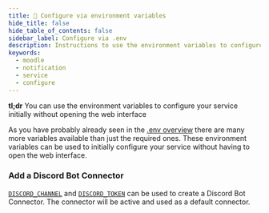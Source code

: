 ```yaml
---
title: 🔧 Configure via environment variables
hide_title: false
hide_table_of_contents: false
sidebar_label: Configure via .env
description: Instructions to use the environment variables to configure the service without visiting the dashboard. 
keywords:
  - moodle
  - notification
  - service
  - configure
---
```


**tl;dr** You can use the environment variables to configure your service initially without opening the web interface

As you have probably already seen in the [.env overview](what-is-inside-env.md) there are many more variables available than just the required ones. These environment variables can be used to initially configure your service without having to open the web interface.

### Add a Discord Bot Connector

[`DISCORD_CHANNEL`](what-is-inside-env.md#discord_channel) and [`DISCORD_TOKEN`](what-is-inside-env.md#discord_token) can be used to create a Discord Bot Connector. The connector will be active and used as a default connector.

